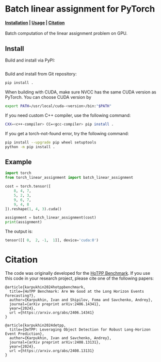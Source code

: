 # Batch linear assignment for PyTorch
<h4 align="left">
    <p>
        <a href="#Install">Installation</a> |
        <a href="#Example">Usage</a> |
        <a href="#Citation">Citation</a>
    <p>
</h4>
Batch computation of the linear assignment problem on GPU.

## Install
Build and install via PyPI:
```bash
```

Build and install from Git repository:
```bash
pip install .
```

When building with CUDA, make sure NVCC has the same CUDA version as PyTorch.
You can choose CUDA version by
```bash
export PATH=/usr/local/cuda-<version>/bin:"$PATH"
```

If you need custom C++ compiler, use the following command:
```bash
CXX=<c++-compiler> CC=<gcc-compiler> pip install .
```

If you get a torch-not-found error, try the following command:
```bash
pip install --upgrade pip wheel setuptools
python -m pip install .
```

## Example
```python
import torch
from torch_linear_assignment import batch_linear_assignment

cost = torch.tensor([
    8, 4, 7,
    5, 2, 3,
    9, 6, 7,
    9, 4, 8
]).reshape(1, 4, 3).cuda()

assignment = batch_linear_assignment(cost)
print(assignment)
```

The output is:
```py
tensor([[ 0,  2, -1,  1]], device='cuda:0')
```

# Citation
The code was originally developed for the [HoTPP Benchmark](https://github.com/ivan-chai/hotpp-benchmark). If you use this code in your research project, please cite one of the following papers:
```
@article{karpukhin2024hotppbenchmark,
  title={HoTPP Benchmark: Are We Good at the Long Horizon Events Forecasting?},
  author={Karpukhin, Ivan and Shipilov, Foma and Savchenko, Andrey},
  journal={arXiv preprint arXiv:2406.14341},
  year={2024},
  url ={https://arxiv.org/abs/2406.14341}
}

@article{karpukhin2024detpp,
  title={DeTPP: Leveraging Object Detection for Robust Long-Horizon Event Prediction},
  author={Karpukhin, Ivan and Savchenko, Andrey},
  journal={arXiv preprint arXiv:2408.13131},
  year={2024},
  url ={https://arxiv.org/abs/2408.13131}
}
```
